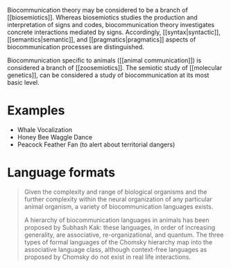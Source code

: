 Biocommunication theory may be considered to be a branch of [[biosemiotics]]. Whereas biosemiotics studies the production and interpretation of signs and codes, biocommunication theory investigates concrete interactions mediated by signs. Accordingly, [[syntax|syntactic]], [[semantics|semantic]], and [[pragmatics|pragmatics]] aspects of biocommunication processes are distinguished.

Biocommunication specific to animals ([[animal communication]]) is considered a branch of [[zoosemiotics]]. The semiotic study of [[molecular genetics]], can be considered a study of biocommunication at its most basic level.
# Examples
- Whale Vocalization
- Honey Bee Waggle Dance
- Peacock Feather Fan (to alert about territorial dangers)
# Language formats
> Given the complexity and range of biological organisms and the further complexity within the neural organization of any particular animal organism, a variety of biocommunication languages exists.
> 
> A hierarchy of biocommunication languages in animals has been proposed by Subhash Kak: these languages, in order of increasing generality, are associative, re-organizational, and quantum. The three types of formal languages of the Chomsky hierarchy map into the associative language class, although context-free languages as proposed by Chomsky do not exist in real life interactions. 